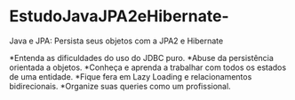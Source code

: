 # EstudoJavaJPA2eHibernate-
Java e JPA: Persista seus objetos com a JPA2 e Hibernate

*Entenda as dificuldades do uso do JDBC puro.
*Abuse da persistência orientada a objetos.
*Conheça e aprenda a trabalhar com todos os estados de uma entidade.
*Fique fera em Lazy Loading e relacionamentos bidirecionais.
*Organize suas queries como um profissional.
